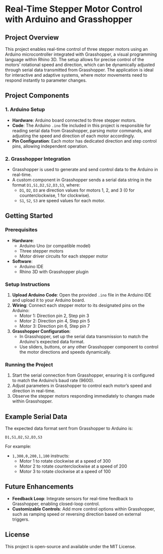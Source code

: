 # Real-Time Stepper Motor Control with Arduino and Grasshopper

## Project Overview
This project enables real-time control of three stepper motors using an Arduino microcontroller integrated with Grasshopper, a visual programming language within Rhino 3D. The setup allows for precise control of the motors’ rotational speed and direction, which can be dynamically adjusted through serial data transmitted from Grasshopper. The application is ideal for interactive and adaptive systems, where motor movements need to respond instantly to parameter changes.

## Project Components
### 1. **Arduino Setup**
   - **Hardware**: Arduino board connected to three stepper motors.
   - **Code**: The Arduino `.ino` file included in this project is responsible for reading serial data from Grasshopper, parsing motor commands, and adjusting the speed and direction of each motor accordingly.
   - **Pin Configuration**: Each motor has dedicated direction and step control pins, allowing independent operation.

### 2. **Grasshopper Integration**
   - Grasshopper is used to generate and send control data to the Arduino in real-time.
   - A custom component in Grasshopper sends a serial data string in the format `D1,S1,D2,S2,D3,S3`, where:
     - `D1`, `D2`, `D3` are direction values for motors 1, 2, and 3 (0 for counterclockwise, 1 for clockwise).
     - `S1`, `S2`, `S3` are speed values for each motor.

## Getting Started

### Prerequisites
- **Hardware**:
  - Arduino Uno (or compatible model)
  - Three stepper motors
  - Motor driver circuits for each stepper motor
- **Software**:
  - Arduino IDE
  - Rhino 3D with Grasshopper plugin

### Setup Instructions
1. **Upload Arduino Code**: Open the provided `.ino` file in the Arduino IDE and upload it to your Arduino board.
2. **Wiring**: Connect each stepper motor to its designated pins on the Arduino:
   - Motor 1: Direction pin 2, Step pin 3
   - Motor 2: Direction pin 4, Step pin 5
   - Motor 3: Direction pin 6, Step pin 7
3. **Grasshopper Configuration**:
   - In Grasshopper, set up the serial data transmission to match the Arduino's expected data format.
   - Use sliders, buttons, or any other Grasshopper component to control the motor directions and speeds dynamically.

### Running the Project
1. Start the serial connection from Grasshopper, ensuring it is configured to match the Arduino’s baud rate (9600).
2. Adjust parameters in Grasshopper to control each motor’s speed and direction in real-time.
3. Observe the stepper motors responding immediately to changes made within Grasshopper.

## Example Serial Data
The expected data format sent from Grasshopper to Arduino is:
```
D1,S1,D2,S2,D3,S3
```
For example:
- `1,300,0,200,1,100` instructs:
  - Motor 1 to rotate clockwise at a speed of 300
  - Motor 2 to rotate counterclockwise at a speed of 200
  - Motor 3 to rotate clockwise at a speed of 100

## Future Enhancements
- **Feedback Loop**: Integrate sensors for real-time feedback to Grasshopper, enabling closed-loop control.
- **Customizable Controls**: Add more control options within Grasshopper, such as ramping speed or reversing direction based on external triggers.

## License
This project is open-source and available under the MIT License.


